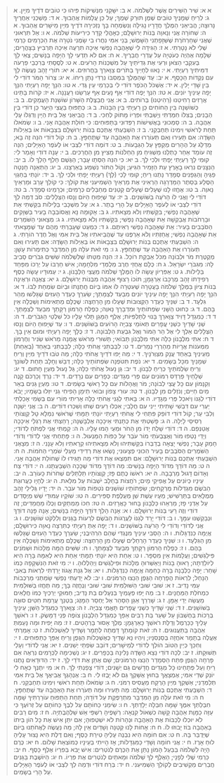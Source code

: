 > א א: שִׁיר הַשִּׁירִים אֲשֶׁר לִשְׁלֹמֹה.
> א ב: יִשָּׁקֵנִי מִנְּשִׁיקוֹת פִּיהוּ כִּי טוֹבִים דֹּדֶיךָ מִיָּיִן.
> א ג: לְרֵיחַ שְׁמָנֶיךָ טוֹבִים שֶׁמֶן תּוּרַק שְׁמֶךָ; עַל כֵּן עֲלָמוֹת אֲהֵבוּךָ.
> א ד: מָשְׁכֵנִי אַחֲרֶיךָ נָּרוּצָה; הֱבִיאַנִי הַמֶּלֶךְ חֲדָרָיו נָגִילָה וְנִשְׂמְחָה בָּךְ נַזְכִּירָה דֹדֶיךָ מִיַּיִן מֵישָׁרִים אֲהֵבוּךָ.
> א ה: שְׁחוֹרָה אֲנִי וְנָאוָה בְּנוֹת יְרוּשָׁלִָם; כְּאָהֳלֵי קֵדָר כִּירִיעוֹת שְׁלֹמֹה.
> א ו: אַל תִּרְאוּנִי שֶׁאֲנִי שְׁחַרְחֹרֶת שֶׁשְּׁזָפַתְנִי הַשָּׁמֶשׁ; בְּנֵי אִמִּי נִחֲרוּ בִי שָׂמֻנִי נֹטֵרָה אֶת הַכְּרָמִים כַּרְמִי שֶׁלִּי לֹא נָטָרְתִּי.
> א ז: הַגִּידָה לִּי שֶׁאָהֲבָה נַפְשִׁי אֵיכָה תִרְעֶה אֵיכָה תַּרְבִּיץ בַּצָּהֳרָיִם; שַׁלָּמָה אֶהְיֶה כְּעֹטְיָה עַל עֶדְרֵי חֲבֵרֶיךָ.
> א ח: אִם לֹא תֵדְעִי לָךְ הַיָּפָה בַּנָּשִׁים; צְאִי לָךְ בְּעִקְבֵי הַצֹּאן וּרְעִי אֶת גְּדִיֹּתַיִךְ עַל מִשְׁכְּנוֹת הָרֹעִים.
> א ט: לְסֻסָתִי בְּרִכְבֵי פַרְעֹה דִּמִּיתִיךְ רַעְיָתִי.
> א י: נָאווּ לְחָיַיִךְ בַּתֹּרִים צַוָּארֵךְ בַּחֲרוּזִים.
> א יא: תּוֹרֵי זָהָב נַעֲשֶׂה לָּךְ עִם נְקֻדּוֹת הַכָּסֶף.
> א יב: עַד שֶׁהַמֶּלֶךְ בִּמְסִבּוֹ נִרְדִּי נָתַן רֵיחוֹ.
> א יג: צְרוֹר הַמֹּר דּוֹדִי לִי בֵּין שָׁדַי יָלִין.
> א יד: אֶשְׁכֹּל הַכֹּפֶר דּוֹדִי לִי בְּכַרְמֵי עֵין גֶּדִי.
> א טו: הִנָּךְ יָפָה רַעְיָתִי הִנָּךְ יָפָה עֵינַיִךְ יוֹנִים.
> א טז: הִנְּךָ יָפֶה דוֹדִי אַף נָעִים אַף עַרְשֵׂנוּ רַעֲנָנָה.
> א יז: קֹרוֹת בָּתֵּינוּ אֲרָזִים רַחִיטֵנוּ (רַהִיטֵנוּ) בְּרוֹתִים.
> ב א: אֲנִי חֲבַצֶּלֶת הַשָּׁרוֹן שׁוֹשַׁנַּת הָעֲמָקִים.
> ב ב: כְּשׁוֹשַׁנָּה בֵּין הַחוֹחִים כֵּן רַעְיָתִי בֵּין הַבָּנוֹת.
> ב ג: כְּתַפּוּחַ בַּעֲצֵי הַיַּעַר כֵּן דּוֹדִי בֵּין הַבָּנִים; בְּצִלּוֹ חִמַּדְתִּי וְיָשַׁבְתִּי וּפִרְיוֹ מָתוֹק לְחִכִּי.
> ב ד: הֱבִיאַנִי אֶל בֵּית הַיָּיִן וְדִגְלוֹ עָלַי אַהֲבָה.
> ב ה: סַמְּכוּנִי בָּאֲשִׁישׁוֹת רַפְּדוּנִי בַּתַּפּוּחִים:  כִּי חוֹלַת אַהֲבָה אָנִי.
> ב ו: שְׂמֹאלוֹ תַּחַת לְרֹאשִׁי וִימִינוֹ תְּחַבְּקֵנִי.
> ב ז: הִשְׁבַּעְתִּי אֶתְכֶם בְּנוֹת יְרוּשָׁלִַם בִּצְבָאוֹת אוֹ בְּאַיְלוֹת הַשָּׂדֶה:  אִם תָּעִירוּ וְאִם תְּעוֹרְרוּ אֶת הָאַהֲבָה עַד שֶׁתֶּחְפָּץ.
> ב ח: קוֹל דּוֹדִי הִנֵּה זֶה בָּא; מְדַלֵּג עַל הֶהָרִים מְקַפֵּץ עַל הַגְּבָעוֹת.
> ב ט: דּוֹמֶה דוֹדִי לִצְבִי אוֹ לְעֹפֶר הָאַיָּלִים; הִנֵּה זֶה עוֹמֵד אַחַר כָּתְלֵנוּ מַשְׁגִּיחַ מִן הַחַלֹּנוֹת מֵצִיץ מִן הַחֲרַכִּים.
> ב י: עָנָה דוֹדִי וְאָמַר לִי:  קוּמִי לָךְ רַעְיָתִי יָפָתִי וּלְכִי לָךְ.
> ב יא: כִּי הִנֵּה הַסְּתָו עָבָר; הַגֶּשֶׁם חָלַף הָלַךְ לוֹ.
> ב יב: הַנִּצָּנִים נִרְאוּ בָאָרֶץ עֵת הַזָּמִיר הִגִּיעַ; וְקוֹל הַתּוֹר נִשְׁמַע בְּאַרְצֵנוּ.
> ב יג: הַתְּאֵנָה חָנְטָה פַגֶּיהָ וְהַגְּפָנִים סְמָדַר נָתְנוּ רֵיחַ; קוּמִי לָכְי (לָךְ) רַעְיָתִי יָפָתִי וּלְכִי לָךְ.
> ב יד: יוֹנָתִי בְּחַגְוֵי הַסֶּלַע בְּסֵתֶר הַמַּדְרֵגָה הַרְאִינִי אֶת מַרְאַיִךְ הַשְׁמִיעִנִי אֶת קוֹלֵךְ:  כִּי קוֹלֵךְ עָרֵב וּמַרְאֵיךְ נָאוֶה.
> ב טו: אֶחֱזוּ לָנוּ שֻׁעָלִים שֻׁעָלִים קְטַנִּים מְחַבְּלִים כְּרָמִים; וּכְרָמֵינוּ סְמָדַר.
> ב טז: דּוֹדִי לִי וַאֲנִי לוֹ הָרֹעֶה בַּשּׁוֹשַׁנִּים.
> ב יז: עַד שֶׁיָּפוּחַ הַיּוֹם וְנָסוּ הַצְּלָלִים:  סֹב דְּמֵה לְךָ דוֹדִי לִצְבִי אוֹ לְעֹפֶר הָאַיָּלִים עַל הָרֵי בָתֶר.
> ג א: עַל מִשְׁכָּבִי בַּלֵּילוֹת בִּקַּשְׁתִּי אֵת שֶׁאָהֲבָה נַפְשִׁי; בִּקַּשְׁתִּיו וְלֹא מְצָאתִיו.
> ג ב: אָקוּמָה נָּא וַאֲסוֹבְבָה בָעִיר בַּשְּׁוָקִים וּבָרְחֹבוֹת אֲבַקְשָׁה אֵת שֶׁאָהֲבָה נַפְשִׁי; בִּקַּשְׁתִּיו וְלֹא מְצָאתִיו.
> ג ג: מְצָאוּנִי הַשֹּׁמְרִים הַסֹּבְבִים בָּעִיר:  אֵת שֶׁאָהֲבָה נַפְשִׁי רְאִיתֶם.
> ג ד: כִּמְעַט שֶׁעָבַרְתִּי מֵהֶם עַד שֶׁמָּצָאתִי אֵת שֶׁאָהֲבָה נַפְשִׁי; אֲחַזְתִּיו וְלֹא אַרְפֶּנּוּ עַד שֶׁהֲבֵיאתִיו אֶל בֵּית אִמִּי וְאֶל חֶדֶר הוֹרָתִי.
> ג ה: הִשְׁבַּעְתִּי אֶתְכֶם בְּנוֹת יְרוּשָׁלִַם בִּצְבָאוֹת אוֹ בְּאַיְלוֹת הַשָּׂדֶה:  אִם תָּעִירוּ וְאִם תְּעוֹרְרוּ אֶת הָאַהֲבָה עַד שֶׁתֶּחְפָּץ.
> ג ו: מִי זֹאת עֹלָה מִן הַמִּדְבָּר כְּתִימְרוֹת עָשָׁן:  מְקֻטֶּרֶת מֹר וּלְבוֹנָה מִכֹּל אַבְקַת רוֹכֵל.
> ג ז: הִנֵּה מִטָּתוֹ שֶׁלִּשְׁלֹמֹה שִׁשִּׁים גִּבֹּרִים סָבִיב לָהּ:  מִגִּבֹּרֵי יִשְׂרָאֵל.
> ג ח: כֻּלָּם אֲחֻזֵי חֶרֶב מְלֻמְּדֵי מִלְחָמָה; אִישׁ חַרְבּוֹ עַל יְרֵכוֹ מִפַּחַד בַּלֵּילוֹת.
> ג ט: אַפִּרְיוֹן עָשָׂה לוֹ הַמֶּלֶךְ שְׁלֹמֹה מֵעֲצֵי הַלְּבָנוֹן.
> ג י: עַמּוּדָיו עָשָׂה כֶסֶף רְפִידָתוֹ זָהָב מֶרְכָּבוֹ אַרְגָּמָן; תּוֹכוֹ רָצוּף אַהֲבָה מִבְּנוֹת יְרוּשָׁלִָם.
> ג יא: צְאֶנָה וּרְאֶינָה בְּנוֹת צִיּוֹן בַּמֶּלֶךְ שְׁלֹמֹה בָּעֲטָרָה שֶׁעִטְּרָה לּוֹ אִמּוֹ בְּיוֹם חֲתֻנָּתוֹ וּבְיוֹם שִׂמְחַת לִבּוֹ.
> ד א: הִנָּךְ יָפָה רַעְיָתִי הִנָּךְ יָפָה עֵינַיִךְ יוֹנִים מִבַּעַד לְצַמָּתֵךְ; שַׂעְרֵךְ כְּעֵדֶר הָעִזִּים שֶׁגָּלְשׁוּ מֵהַר גִּלְעָד.
> ד ב: שִׁנַּיִךְ כְּעֵדֶר הַקְּצוּבוֹת שֶׁעָלוּ מִן הָרַחְצָה:  שֶׁכֻּלָּם מַתְאִימוֹת וְשַׁכֻּלָה אֵין בָּהֶם.
> ד ג: כְּחוּט הַשָּׁנִי שִׂפְתוֹתַיִךְ וּמִדְבָּרֵךְ נָאוֶה; כְּפֶלַח הָרִמּוֹן רַקָּתֵךְ מִבַּעַד לְצַמָּתֵךְ.
> ד ד: כְּמִגְדַּל דָּוִיד צַוָּארֵךְ בָּנוּי לְתַלְפִּיּוֹת; אֶלֶף הַמָּגֵן תָּלוּי עָלָיו כֹּל שִׁלְטֵי הַגִּבֹּרִים.
> ד ה: שְׁנֵי שָׁדַיִךְ כִּשְׁנֵי עֳפָרִים תְּאוֹמֵי צְבִיָּה הָרוֹעִים בַּשּׁוֹשַׁנִּים.
> ד ו: עַד שֶׁיָּפוּחַ הַיּוֹם וְנָסוּ הַצְּלָלִים אֵלֶךְ לִי אֶל הַר הַמּוֹר וְאֶל גִּבְעַת הַלְּבוֹנָה.
> ד ז: כֻּלָּךְ יָפָה רַעְיָתִי וּמוּם אֵין בָּךְ.
> ד ח: אִתִּי מִלְּבָנוֹן כַּלָּה אִתִּי מִלְּבָנוֹן תָּבוֹאִי; תָּשׁוּרִי מֵרֹאשׁ אֲמָנָה מֵרֹאשׁ שְׂנִיר וְחֶרְמוֹן מִמְּעֹנוֹת אֲרָיוֹת מֵהַרְרֵי נְמֵרִים.
> ד ט: לִבַּבְתִּנִי אֲחֹתִי כַלָּה; לִבַּבְתִּנִי בְּאַחַד (בְּאַחַת) מֵעֵינַיִךְ בְּאַחַד עֲנָק מִצַּוְּרֹנָיִךְ.
> ד י: מַה יָּפוּ דֹדַיִךְ אֲחֹתִי כַלָּה; מַה טֹּבוּ דֹדַיִךְ מִיַּיִן וְרֵיחַ שְׁמָנַיִךְ מִכָּל בְּשָׂמִים.
> ד יא: נֹפֶת תִּטֹּפְנָה שִׂפְתוֹתַיִךְ כַּלָּה; דְּבַשׁ וְחָלָב תַּחַת לְשׁוֹנֵךְ וְרֵיחַ שַׂלְמֹתַיִךְ כְּרֵיחַ לְבָנוֹן.
> ד יב: גַּן נָעוּל אֲחֹתִי כַלָּה; גַּל נָעוּל מַעְיָן חָתוּם.
> ד יג: שְׁלָחַיִךְ פַּרְדֵּס רִמּוֹנִים עִם פְּרִי מְגָדִים:  כְּפָרִים עִם נְרָדִים.
> ד יד: נֵרְדְּ וְכַרְכֹּם קָנֶה וְקִנָּמוֹן עִם כָּל עֲצֵי לְבוֹנָה; מֹר וַאֲהָלוֹת עִם כָּל רָאשֵׁי בְשָׂמִים.
> ד טו: מַעְיַן גַּנִּים בְּאֵר מַיִם חַיִּים; וְנֹזְלִים מִן לְבָנוֹן.
> ד טז: עוּרִי צָפוֹן וּבוֹאִי תֵימָן הָפִיחִי גַנִּי יִזְּלוּ בְשָׂמָיו; יָבֹא דוֹדִי לְגַנּוֹ וְיֹאכַל פְּרִי מְגָדָיו.
> ה א: בָּאתִי לְגַנִּי אֲחֹתִי כַלָּה אָרִיתִי מוֹרִי עִם בְּשָׂמִי אָכַלְתִּי יַעְרִי עִם דִּבְשִׁי שָׁתִיתִי יֵינִי עִם חֲלָבִי; אִכְלוּ רֵעִים שְׁתוּ וְשִׁכְרוּ דּוֹדִים.
> ה ב: אֲנִי יְשֵׁנָה וְלִבִּי עֵר; קוֹל דּוֹדִי דוֹפֵק פִּתְחִי לִי אֲחֹתִי רַעְיָתִי יוֹנָתִי תַמָּתִי שֶׁרֹּאשִׁי נִמְלָא טָל קְוֻצּוֹתַי רְסִיסֵי לָיְלָה.
> ה ג: פָּשַׁטְתִּי אֶת כֻּתָּנְתִּי אֵיכָכָה אֶלְבָּשֶׁנָּה; רָחַצְתִּי אֶת רַגְלַי אֵיכָכָה אֲטַנְּפֵם.
> ה ד: דּוֹדִי שָׁלַח יָדוֹ מִן הַחֹר וּמֵעַי הָמוּ עָלָיו.
> ה ה: קַמְתִּי אֲנִי לִפְתֹּחַ לְדוֹדִי; וְיָדַי נָטְפוּ מוֹר וְאֶצְבְּעֹתַי מוֹר עֹבֵר עַל כַּפּוֹת הַמַּנְעוּל.
> ה ו: פָּתַחְתִּי אֲנִי לְדוֹדִי וְדוֹדִי חָמַק עָבָר; נַפְשִׁי יָצְאָה בְדַבְּרוֹ בִּקַּשְׁתִּיהוּ וְלֹא מְצָאתִיהוּ קְרָאתִיו וְלֹא עָנָנִי.
> ה ז: מְצָאֻנִי הַשֹּׁמְרִים הַסֹּבְבִים בָּעִיר הִכּוּנִי פְצָעוּנִי; נָשְׂאוּ אֶת רְדִידִי מֵעָלַי שֹׁמְרֵי הַחֹמוֹת.
> ה ח: הִשְׁבַּעְתִּי אֶתְכֶם בְּנוֹת יְרוּשָׁלִָם:  אִם תִּמְצְאוּ אֶת דּוֹדִי מַה תַּגִּידוּ לוֹ שֶׁחוֹלַת אַהֲבָה אָנִי.
> ה ט: מַה דּוֹדֵךְ מִדּוֹד הַיָּפָה בַּנָּשִׁים:  מַה דּוֹדֵךְ מִדּוֹד שֶׁכָּכָה הִשְׁבַּעְתָּנוּ.
> ה י: דּוֹדִי צַח וְאָדוֹם דָּגוּל מֵרְבָבָה.
> ה יא: רֹאשׁוֹ כֶּתֶם פָּז; קְוֻצּוֹתָיו תַּלְתַּלִּים שְׁחֹרוֹת כָּעוֹרֵב.
> ה יב: עֵינָיו כְּיוֹנִים עַל אֲפִיקֵי מָיִם; רֹחֲצוֹת בֶּחָלָב יֹשְׁבוֹת עַל מִלֵּאת.
> ה יג: לְחָיָו כַּעֲרוּגַת הַבֹּשֶׂם מִגְדְּלוֹת מֶרְקָחִים; שִׂפְתוֹתָיו שׁוֹשַׁנִּים נֹטְפוֹת מוֹר עֹבֵר.
> ה יד: יָדָיו גְּלִילֵי זָהָב מְמֻלָּאִים בַּתַּרְשִׁישׁ; מֵעָיו עֶשֶׁת שֵׁן מְעֻלֶּפֶת סַפִּירִים.
> ה טו: שׁוֹקָיו עַמּוּדֵי שֵׁשׁ מְיֻסָּדִים עַל אַדְנֵי פָז; מַרְאֵהוּ כַּלְּבָנוֹן בָּחוּר כָּאֲרָזִים.
> ה טז: חִכּוֹ מַמְתַקִּים וְכֻלּוֹ מַחֲמַדִּים; זֶה דוֹדִי וְזֶה רֵעִי בְּנוֹת יְרוּשָׁלִָם.
> ו א: אָנָה הָלַךְ דּוֹדֵךְ הַיָּפָה בַּנָּשִׁים; אָנָה פָּנָה דוֹדֵךְ וּנְבַקְשֶׁנּוּ עִמָּךְ.
> ו ב: דּוֹדִי יָרַד לְגַנּוֹ לַעֲרֻגוֹת הַבֹּשֶׂם לִרְעוֹת בַּגַּנִּים וְלִלְקֹט שׁוֹשַׁנִּים.
> ו ג: אֲנִי לְדוֹדִי וְדוֹדִי לִי הָרֹעֶה בַּשּׁוֹשַׁנִּים.
> ו ד: יָפָה אַתְּ רַעְיָתִי כְּתִרְצָה נָאוָה כִּירוּשָׁלִָם; אֲיֻמָּה כַּנִּדְגָּלוֹת.
> ו ה: הָסֵבִּי עֵינַיִךְ מִנֶּגְדִּי שֶׁהֵם הִרְהִיבֻנִי; שַׂעְרֵךְ כְּעֵדֶר הָעִזִּים שֶׁגָּלְשׁוּ מִן הַגִּלְעָד.
> ו ו: שִׁנַּיִךְ כְּעֵדֶר הָרְחֵלִים שֶׁעָלוּ מִן הָרַחְצָה:  שֶׁכֻּלָּם מַתְאִימוֹת וְשַׁכֻּלָה אֵין בָּהֶם.
> ו ז: כְּפֶלַח הָרִמּוֹן רַקָּתֵךְ מִבַּעַד לְצַמָּתֵךְ.
> ו ח: שִׁשִּׁים הֵמָּה מְלָכוֹת וּשְׁמֹנִים פִּילַגְשִׁים; וַעֲלָמוֹת אֵין מִסְפָּר.
> ו ט: אַחַת הִיא יוֹנָתִי תַמָּתִי אַחַת הִיא לְאִמָּהּ בָּרָה הִיא לְיוֹלַדְתָּהּ; רָאוּהָ בָנוֹת וַיְאַשְּׁרוּהָ מְלָכוֹת וּפִילַגְשִׁים וַיְהַלְלוּהָ.
> ו י: מִי זֹאת הַנִּשְׁקָפָה כְּמוֹ שָׁחַר:  יָפָה כַלְּבָנָה בָּרָה כַּחַמָּה אֲיֻמָּה כַּנִּדְגָּלוֹת.
> ו יא: אֶל גִּנַּת אֱגוֹז יָרַדְתִּי לִרְאוֹת בְּאִבֵּי הַנָּחַל; לִרְאוֹת הֲפָרְחָה הַגֶּפֶן הֵנֵצוּ הָרִמֹּנִים.
> ו יב: לֹא יָדַעְתִּי נַפְשִׁי שָׂמַתְנִי מַרְכְּבוֹת עַמִּי נָדִיב.
> ז א: שׁוּבִי שׁוּבִי הַשּׁוּלַמִּית שׁוּבִי שׁוּבִי וְנֶחֱזֶה בָּךְ; מַה תֶּחֱזוּ בַּשּׁוּלַמִּית כִּמְחֹלַת הַמַּחֲנָיִם.
> ז ב: מַה יָּפוּ פְעָמַיִךְ בַּנְּעָלִים בַּת נָדִיב; חַמּוּקֵי יְרֵכַיִךְ כְּמוֹ חֲלָאִים מַעֲשֵׂה יְדֵי אָמָּן.
> ז ג: שָׁרְרֵךְ אַגַּן הַסַּהַר אַל יֶחְסַר הַמָּזֶג; בִּטְנֵךְ עֲרֵמַת חִטִּים סוּגָה בַּשּׁוֹשַׁנִּים.
> ז ד: שְׁנֵי שָׁדַיִךְ כִּשְׁנֵי עֳפָרִים תָּאֳמֵי צְבִיָּה.
> ז ה: צַוָּארֵךְ כְּמִגְדַּל הַשֵּׁן; עֵינַיִךְ בְּרֵכוֹת בְּחֶשְׁבּוֹן עַל שַׁעַר בַּת רַבִּים אַפֵּךְ כְּמִגְדַּל הַלְּבָנוֹן צוֹפֶה פְּנֵי דַמָּשֶׂק.
> ז ו: רֹאשֵׁךְ עָלַיִךְ כַּכַּרְמֶל וְדַלַּת רֹאשֵׁךְ כָּאַרְגָּמָן:  מֶלֶךְ אָסוּר בָּרְהָטִים.
> ז ז: מַה יָּפִית וּמַה נָּעַמְתְּ אַהֲבָה בַּתַּעֲנוּגִים.
> ז ח: זֹאת קוֹמָתֵךְ דָּמְתָה לְתָמָר וְשָׁדַיִךְ לְאַשְׁכֹּלוֹת.
> ז ט: אָמַרְתִּי אֶעֱלֶה בְתָמָר אֹחֲזָה בְּסַנְסִנָּיו; וְיִהְיוּ נָא שָׁדַיִךְ כְּאֶשְׁכְּלוֹת הַגֶּפֶן וְרֵיחַ אַפֵּךְ כַּתַּפּוּחִים.
> ז י: וְחִכֵּךְ כְּיֵין הַטּוֹב הוֹלֵךְ לְדוֹדִי לְמֵישָׁרִים; דּוֹבֵב שִׂפְתֵי יְשֵׁנִים.
> ז יא: אֲנִי לְדוֹדִי וְעָלַי תְּשׁוּקָתוֹ.
> ז יב: לְכָה דוֹדִי נֵצֵא הַשָּׂדֶה נָלִינָה בַּכְּפָרִים.
> ז יג: נַשְׁכִּימָה לַכְּרָמִים נִרְאֶה אִם פָּרְחָה הַגֶּפֶן פִּתַּח הַסְּמָדַר הֵנֵצוּ הָרִמּוֹנִים; שָׁם אֶתֵּן אֶת דֹּדַי לָךְ.
> ז יד: הַדּוּדָאִים נָתְנוּ רֵיחַ וְעַל פְּתָחֵינוּ כָּל מְגָדִים חֲדָשִׁים גַּם יְשָׁנִים; דּוֹדִי צָפַנְתִּי לָךְ.
> ח א: מִי יִתֶּנְךָ כְּאָח לִי יוֹנֵק שְׁדֵי אִמִּי; אֶמְצָאֲךָ בַחוּץ אֶשָּׁקְךָ גַּם לֹא יָבֻזוּ לִי.
> ח ב: אֶנְהָגְךָ אֲבִיאֲךָ אֶל בֵּית אִמִּי תְּלַמְּדֵנִי; אַשְׁקְךָ מִיַּיִן הָרֶקַח מֵעֲסִיס רִמֹּנִי.
> ח ג: שְׂמֹאלוֹ תַּחַת רֹאשִׁי וִימִינוֹ תְּחַבְּקֵנִי.
> ח ד: הִשְׁבַּעְתִּי אֶתְכֶם בְּנוֹת יְרוּשָׁלִָם:  מַה תָּעִירוּ וּמַה תְּעֹרְרוּ אֶת הָאַהֲבָה עַד שֶׁתֶּחְפָּץ.
> ח ה: מִי זֹאת עֹלָה מִן הַמִּדְבָּר מִתְרַפֶּקֶת עַל דּוֹדָהּ; תַּחַת הַתַּפּוּחַ עוֹרַרְתִּיךָ שָׁמָּה חִבְּלַתְךָ אִמֶּךָ שָׁמָּה חִבְּלָה יְלָדַתְךָ.
> ח ו: שִׂימֵנִי כַחוֹתָם עַל לִבֶּךָ כַּחוֹתָם עַל זְרוֹעֶךָ כִּי עַזָּה כַמָּוֶת אַהֲבָה קָשָׁה כִשְׁאוֹל קִנְאָה:  רְשָׁפֶיהָ רִשְׁפֵּי אֵשׁ שַׁלְהֶבֶתְיָה.
> ח ז: מַיִם רַבִּים לֹא יוּכְלוּ לְכַבּוֹת אֶת הָאַהֲבָה וּנְהָרוֹת לֹא יִשְׁטְפוּהָ; אִם יִתֵּן אִישׁ אֶת כָּל הוֹן בֵּיתוֹ בָּאַהֲבָה בּוֹז יָבוּזוּ לוֹ.
> ח ח: אָחוֹת לָנוּ קְטַנָּה וְשָׁדַיִם אֵין לָהּ; מַה נַּעֲשֶׂה לַאֲחֹתֵנוּ בַּיּוֹם שֶׁיְּדֻבַּר בָּהּ.
> ח ט: אִם חוֹמָה הִיא נִבְנֶה עָלֶיהָ טִירַת כָּסֶף; וְאִם דֶּלֶת הִיא נָצוּר עָלֶיהָ לוּחַ אָרֶז.
> ח י: אֲנִי חוֹמָה וְשָׁדַי כַּמִּגְדָּלוֹת; אָז הָיִיתִי בְעֵינָיו כְּמוֹצְאֵת שָׁלוֹם.
> ח יא: כֶּרֶם הָיָה לִשְׁלֹמֹה בְּבַעַל הָמוֹן נָתַן אֶת הַכֶּרֶם לַנֹּטְרִים:  אִישׁ יָבִא בְּפִרְיוֹ אֶלֶף כָּסֶף.
> ח יב: כַּרְמִי שֶׁלִּי לְפָנָי; הָאֶלֶף לְךָ שְׁלֹמֹה וּמָאתַיִם לְנֹטְרִים אֶת פִּרְיוֹ.
> ח יג: הַיּוֹשֶׁבֶת בַּגַּנִּים חֲבֵרִים מַקְשִׁיבִים לְקוֹלֵךְ הַשְׁמִיעִנִי.
> ח יד: בְּרַח דּוֹדִי וּדְמֵה לְךָ לִצְבִי אוֹ לְעֹפֶר הָאַיָּלִים עַל הָרֵי בְשָׂמִים.

